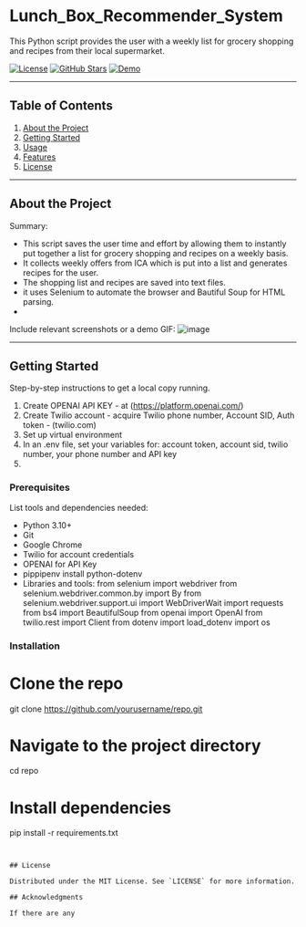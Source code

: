 # Lunch_Box_Recommender_System

This Python script  provides the user with a weekly list for grocery shopping and recipes from their local supermarket.


[![License](https://img.shields.io/badge/license-MIT-blue.svg)](LICENSE)
[![GitHub Stars](https://img.shields.io/github/stars/cajjster/lunch_box_planner.svg)](https://github.com/cajjster/lunch_box_planner/stargazers)
[![Demo](https://img.shields.io/badge/demo-live-brightgreen)](https://your-live-demo-link.com)

---

## Table of Contents

1. [About the Project](#about-the-project)
2. [Getting Started](#getting-started)
3. [Usage](#usage)
4. [Features](#features)
5. [License](#license)

---

## About the Project

Summary:
- This script saves the user time and effort by allowing them to instantly put together a list for grocery shopping and recipes on a weekly basis.
- It collects weekly offers from ICA which is put into a list and generates recipes for the user.
- The shopping list and recipes are saved into text files. 
- it uses Selenium to automate the browser and Bautiful Soup for HTML parsing.
- 
Include relevant screenshots or a demo GIF:
![image](https://github.com/user-attachments/assets/5a7d7fd9-ee9f-462b-b371-003617959367)

---

## Getting Started

Step-by-step instructions to get a local copy running.
1. Create OPENAI API KEY - at (https://platform.openai.com/)
2. Create Twilio account - acquire Twilio phone number, Account SID, Auth token - (twilio.com)
4. Set up virtual environment
5. In an .env file, set your variables for: account token, account sid, twilio number, your phone number and API key
6. 

### Prerequisites

List tools and dependencies needed:
- Python 3.10+
- Git
- Google Chrome
- Twilio for account credentials
- OPENAI for API Key
- pippipenv install python-dotenv
- Libraries and tools:
    from selenium import webdriver
    from selenium.webdriver.common.by import By
    from selenium.webdriver.support.ui import WebDriverWait
    import requests
    from bs4 import BeautifulSoup
    from openai import OpenAI
    from twilio.rest import Client
    from dotenv import load_dotenv
    import os

### Installation

# Clone the repo
git clone https://github.com/yourusername/repo.git

# Navigate to the project directory
cd repo

# Install dependencies
pip install -r requirements.txt

```


## License

Distributed under the MIT License. See `LICENSE` for more information.

## Acknowledgments

If there are any
